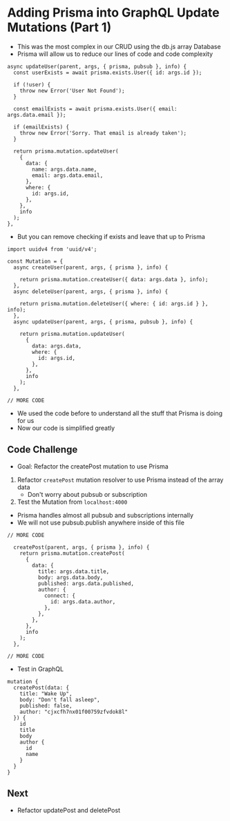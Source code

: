 # Adding Prisma into GraphQL Update Mutations (Part 1)
* This was the most complex in our CRUD using the db.js array Database
* Prisma will allow us to reduce our lines of code and code complexity

```
async updateUser(parent, args, { prisma, pubsub }, info) {
  const userExists = await prisma.exists.User({ id: args.id });

  if (!user) {
    throw new Error('User Not Found');
  }

  const emailExists = await prisma.exists.User({ email: args.data.email });

  if (emailExists) {
    throw new Error('Sorry. That email is already taken');
  }

  return prisma.mutation.updateUser(
    {
      data: {
        name: args.data.name,
        email: args.data.email,
      },
      where: {
        id: args.id,
      },
    },
    info
  );
},
```

* But you can remove checking if exists and leave that up to Prisma

```
import uuidv4 from 'uuid/v4';

const Mutation = {
  async createUser(parent, args, { prisma }, info) {

    return prisma.mutation.createUser({ data: args.data }, info);
  },
  async deleteUser(parent, args, { prisma }, info) {

    return prisma.mutation.deleteUser({ where: { id: args.id } }, info);
  },
  async updateUser(parent, args, { prisma, pubsub }, info) {

    return prisma.mutation.updateUser(
      {
        data: args.data,
        where: {
          id: args.id,
        },
      },
      info
    );
  },

// MORE CODE
```

* We used the code before to understand all the stuff that Prisma is doing for us
* Now our code is simplified greatly

## Code Challenge
* Goal: Refactor the createPost mutation to use Prisma

1. Refactor `createPost` mutation resolver to use Prisma instead of the array data
    * Don't worry about pubsub or subscription
2. Test the Mutation from `localhost:4000`

* Prisma handles almost all pubsub and subscriptions internally
* We will not use pubsub.publish anywhere inside of this file

```
// MORE CODE

  createPost(parent, args, { prisma }, info) {
    return prisma.mutation.createPost(
      {
        data: {
          title: args.data.title,
          body: args.data.body,
          published: args.data.published,
          author: {
            connect: {
              id: args.data.author,
            },
          },
        },
      },
      info
    );
  },

// MORE CODE
```

* Test in GraphQL

```
mutation {
  createPost(data: {
    title: "Wake Up",
    body: "Don't fall asleep",
    published: false,
    author: "cjxcfh7nx01f00759zfvdok8l"
  }) {
    id
    title
    body
    author {
      id
      name
    }
  }
}
```

## Next
* Refactor updatePost and deletePost
